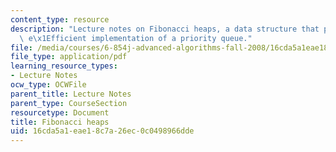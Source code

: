 ```yaml
---
content_type: resource
description: "Lecture notes on Fibonacci heaps, a data structure that provides a very\
  \ e\x1Efficient implementation of a priority queue."
file: /media/courses/6-854j-advanced-algorithms-fall-2008/16cda5a1eae18c7a26ec0c0498966dde_lec1.pdf
file_type: application/pdf
learning_resource_types:
- Lecture Notes
ocw_type: OCWFile
parent_title: Lecture Notes
parent_type: CourseSection
resourcetype: Document
title: Fibonacci heaps
uid: 16cda5a1-eae1-8c7a-26ec-0c0498966dde
---
```

